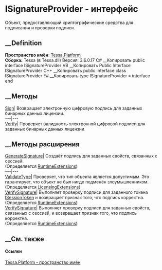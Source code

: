# ISignatureProvider - интерфейс
Объект, предоставляющий криптографические средства для подписания и проверки
подписи.
## __Definition
 **Пространство имён:** [Tessa.Platform](N_Tessa_Platform.htm)  
 **Сборка:** Tessa (в Tessa.dll) Версия: 3.6.0.17
C# __Копировать
     public interface ISignatureProvider
VB __Копировать
     Public Interface ISignatureProvider
C++ __Копировать
     public interface class ISignatureProvider
F# __Копировать
     type ISignatureProvider = interface end
##  __Методы
[Sign](M_Tessa_Platform_ISignatureProvider_Sign.htm)|  Возвращает электронную
цифровую подпись для заданных бинарных данных лицензии.  
---|---  
[Verify](M_Tessa_Platform_ISignatureProvider_Verify.htm)|  Проверяет
валидность электронной цифровой подписи для заданных бинарных данных лицензии.  
## __Методы расширения
[GenerateSignature](M_Tessa_Platform_Runtime_RuntimeExtensions_GenerateSignature.htm)|
Создаёт подпись для заданных свойств, связанных с сессией.  
(Определяется
[RuntimeExtensions](T_Tessa_Platform_Runtime_RuntimeExtensions.htm))  
---|---  
[ValidateType](M_Tessa_Platform_Licensing_LicensingExtensions_ValidateType.htm)|
Проверяет, что тип объекта является допустимым. Это гарантирует, что объект не
был нигде подменён злоумышленником.  
(Определяется
[LicensingExtensions](T_Tessa_Platform_Licensing_LicensingExtensions.htm))  
[VerifySignature](M_Tessa_Platform_Runtime_RuntimeExtensions_VerifySignature_1.htm)|
Выполняет проверку подписи для заданного токена
[ISessionToken](T_Tessa_Platform_Runtime_ISessionToken.htm) и возвращает
признак того, что подпись корректна.  
(Определяется
[RuntimeExtensions](T_Tessa_Platform_Runtime_RuntimeExtensions.htm))  
[VerifySignature](M_Tessa_Platform_Runtime_RuntimeExtensions_VerifySignature.htm)|
Выполняет проверку подписи для заданных свойств, связанных с сессией, и
возвращает признак того, что подпись корректна.  
(Определяется
[RuntimeExtensions](T_Tessa_Platform_Runtime_RuntimeExtensions.htm))  
##  __См. также
#### Ссылки
[Tessa.Platform - пространство имён](N_Tessa_Platform.htm)
